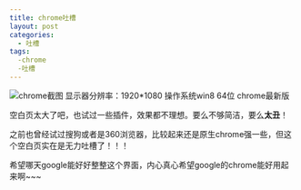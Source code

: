 ```yaml
---
title: chrome吐槽
layout: post
categories:
  - 吐槽
tags:
  -chrome
  -吐槽
---
```

![chrome截图](http://7xind4.com1.z0.glb.clouddn.com/jekyllQQ截图20151124221512.png)
显示器分辨率：1920*1080
操作系统win8 64位
chrome最新版

空白页太大了吧，也试过一些插件，效果都不理想。要么不够简洁，要么**太丑**！

之前也曾经试过搜狗或者是360浏览器，比较起来还是原生chrome强一些，但这个空白页实在是无力吐槽了！！！

希望哪天google能好好整整这个界面，内心真心希望google的chrome能好用起来啊~~~